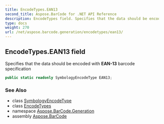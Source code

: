```yaml
---
title: EncodeTypes.EAN13
second_title: Aspose.BarCode for .NET API Reference
description: EncodeTypes field. Specifies that the data should be encoded with EAN13 barcode specification
type: docs
weight: 270
url: /net/aspose.barcode.generation/encodetypes/ean13/
---
```

## EncodeTypes.EAN13 field

Specifies that the data should be encoded with **EAN-13** barcode specification

```csharp
public static readonly SymbologyEncodeType EAN13;
```

### See Also

* class [SymbologyEncodeType](../../symbologyencodetype/)
* class [EncodeTypes](../)
* namespace [Aspose.BarCode.Generation](../../encodetypes/)
* assembly [Aspose.BarCode](../../../)


